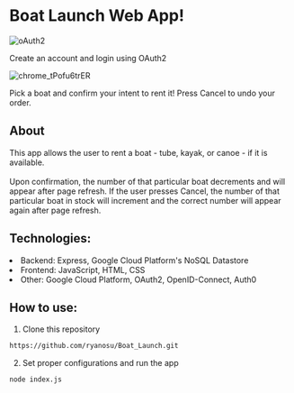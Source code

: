 # Boat Launch Web App!

![oAuth2](https://github.com/ryanosu/Boat_Launch/assets/86269596/c0317df8-6a95-4c5b-8b79-acc38a1e2e4e)

Create an account and login using OAuth2

![chrome_tPofu6trER](https://github.com/ryanosu/Boat_Launch/assets/86269596/9507fa8c-ee28-4307-b524-a3ad12cd2071)

Pick a boat and confirm your intent to rent it! Press Cancel to undo your order.

<h2>About</h2>
This app allows the user to rent a boat - tube, kayak, or canoe - if it is available. <br> <br> Upon confirmation, the number of that particular boat decrements and will appear after page refresh. If the user presses Cancel, the number of that particular boat in stock will increment and the correct number will appear again after page refresh.

<h2>Technologies:</h2>
<li>Backend: Express, Google Cloud Platform's NoSQL Datastore</li>
<li>Frontend: JavaScript, HTML, CSS</li>
<li>Other: Google Cloud Platform, OAuth2, OpenID-Connect, Auth0</li>

<h2>How to use:</h2>

1. Clone this repository

```sh
https://github.com/ryanosu/Boat_Launch.git
```

2. Set proper configurations and run the app

```sh
node index.js
```
